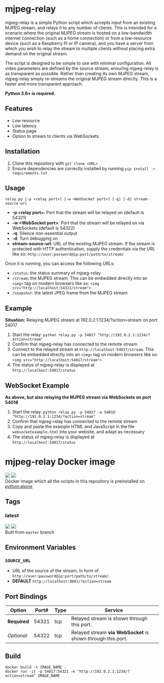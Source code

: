 # mjpeg-relay

mjpeg-relay is a simple Python script which accepts input from an existing MJPEG stream, and relays it to any number of clients. This is intended for a scenario where the original MJPEG stream is hosted on a low-bandwidth internet connection (such as a home connection) or from a low-resource device (such as a Raspberry Pi or IP camera), and you have a server from which you wish to relay the stream to multiple clients without placing extra demand on the original stream.

The script is designed to be simple to use with minimal configuration. All video parameters are defined by the source stream, ensuring mjpeg-relay is as transparent as possible. Rather than creating its own MJPEG stream, mjpeg-relay simply re-streams the original MJPEG stream directly. This is a faster and more transparent approach.

**Python 3.6+ is required.**


## Features
- Low resource
- Low latency
- Status page
- Option to stream to clients via WebSockets


## Installation
1. Clone this repository with `git clone <URL>`
2. Ensure dependencies are correctly installed by running `pip install -r requirements.txt`


## Usage
`relay.py [-p <relay port>] [-w <WebSocket port>] [-q] [-d] stream-source-url`

- **-p \<relay port\>**: Port that the stream will be relayed on (default is 54321)
- **-w \<WebSocket port\>**: Port that the stream will be relayed on via WebSockets (default is 54322)
- **-q**: Silence non-essential output
- **-d**: Turn debugging on
- **stream-source-url**: URL of the existing MJPEG stream. If the stream is protected with HTTP authentication, supply the credentials via the URL like so: `http://user:password@ip:port/path/to/stream/`

Once it is running, you can access the following URLs:

* `/status`: the status summary of mjpeg-relay
* `/stream`: the MJPEG stream. This can be embedded directly into an `<img>` tag on modern browsers like so: `<img src="http://localhost:54321/stream">`
* `/snapshot`: the latest JPEG frame from the MJPEG stream


## Example

**Situation:** Relaying MJPEG stream at 192.0.2.1:1234/?action=stream on port 54017

1. Start the relay: `python relay.py -p 54017 "http://192.0.2.1:1234/?action=stream"`
2. Confirm that mjpeg-relay has connected to the remote stream
3. Connect to the relayed stream at `http://localhost:54017/stream`. This can be embedded directly into an `<img>` tag on modern browsers like so: `<img src="http://localhost:54017/stream">`
4. The status of mjpeg-relay is displayed at `http://localhost:54017/status`


## WebSocket Example

**As above, but also relaying the MJPEG stream via WebSockets on port 54018**

1. Start the relay: `python relay.py -p 54017 -w 54018 "http://192.0.2.1:1234/?action=stream"`
2. Confirm that mjpeg-relay has connected to the remote stream
3. Copy and paste the example HTML and JavaScript in the file `websocketexample.html` into your website, and adapt as necessary
4. The status of mjpeg-relay is displayed at `http://localhost:54017/status`



# mjpeg-relay Docker image

[![](https://img.shields.io/docker/pulls/hdavid0510/mjpeg-relay?style=flat-square)](https://hub.docker.com/r/hdavid0510/mjpeg-relay) [![](https://img.shields.io/github/issues/hdavid0510/mjpeg-relay?style=flat-square)](https://github.com/hdavid0510/mjpeg-relay/issues)  
Docker image which all the scripts in this repository is preinstalled on [python:alpine](https://hub.docker.com/r/_/python)


## Tags

### latest
[![](https://img.shields.io/docker/v/hdavid0510/mjpeg-relay/latest?style=flat-square)]() [![](https://img.shields.io/docker/image-size/hdavid0510/mjpeg-relay/latest?style=flat-square)]()  
Built from `master` branch


## Environment Variables

### `SOURCE_URL`
* URL of the source of the stream, in form of `http://user:password@ip:port/path/to/stream/`.
* **DEFAULT** `http://localhost:8081/?action=stream`


## Port Bindings
| Option | Port# | Type | Service |
| ------ | ----- | ---- | ------- |
|__Required__|54321|tcp| Relayed stream is shown through this port. |
|_Optional_|54322|tcp| Relayed stream **via WebSocket** is shown through this port.|


## Build

``` shell
docker build -t IMAGE_NAME .
docker run -it -p 54017:54321 -e "http://192.0.2.1:1234/?action=stream" IMAGE_NAME 
```
